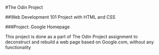 #The Odin Project

##Web Development 101 Project with HTML and CSS

###Project: Google Homepage

This project is done as a part of The Odin Project assignment to deconstruct and rebuild a web page based on Google.com, without any functionality